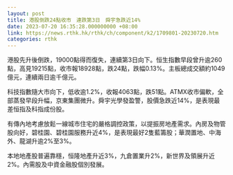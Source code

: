 ```yaml
---
layout: post
title: 港股倒跌24點收市　連跌第3日　舜宇急跌近14%
date: 2023-07-20 16:35:28.000000000 +08:00
link: https://news.rthk.hk/rthk/ch/component/k2/1709801-20230720.htm
categories: rthk
---
```


港股先升後倒跌，19000點得而復失，連續第3日向下。恒生指數早段曾升逾260點，高見19215點，收市報18928點，跌24點，跌幅0.13%。主板總成交額約1049億元，連續兩日逾千億元。

科技指數隨大市向下，低收逾1.2%，收報4063點，跌51點。ATMX收市偏軟，全部蒸發早段升幅，京東集團微升。舜宇光學發盈警，股價急跌近14%，是表現最差恒指及科指成份股。

有傳內地考慮放鬆一線城市住宅的嚴格調控政策，以提振房地產需求。內房及物管股向好，碧桂園、碧桂園服務升近4%，是表現最好2隻藍籌股；華潤置地、中海外、龍湖升逾2%至3%。

本地地產股普遍靠穩，恒隆地產升近3%，九倉置業升2%，新世界及領展升近2%。內需股及中資金融股個別發展。
